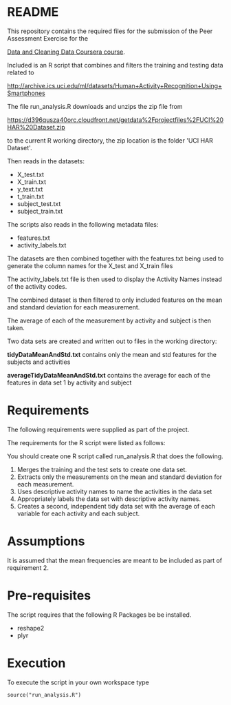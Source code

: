 README
========================================================

This repository contains the required files for the submission of the Peer Assessment Exercise for the

[Data and Cleaning Data Coursera course](https://class.coursera.org/getdata-002).

Included is an R script that combines and filters the training and testing data related to

http://archive.ics.uci.edu/ml/datasets/Human+Activity+Recognition+Using+Smartphones

The file run_analysis.R downloads and unzips the zip file from 

https://d396qusza40orc.cloudfront.net/getdata%2Fprojectfiles%2FUCI%20HAR%20Dataset.zip

to the current R working directory, the zip location is the folder 'UCI HAR Dataset'.

Then reads in the datasets:

* X_test.txt
* X_train.txt
* y_text.txt
* t_train.txt
* subject_test.txt
* subject_train.txt

The scripts also reads in the following metadata files:

* features.txt
* activity_labels.txt

The datasets are then combined together with the features.txt being used to generate the column names for the X_test and X_train files

The activity_labels.txt file is then used to display the Activity Names instead of the activity codes.

The combined dataset is then filtered to only included features on the mean and standard deviation for each measurement.

The average of each of the measurement by activity and subject is then taken.

Two data sets are created and written out to files in the working directory:

**tidyDataMeanAndStd.txt** contains only the mean and std features for the subjects and activities
	
**averageTidyDataMeanAndStd.txt** contains the average for each of the features in data set 1 by activity and subject


Requirements
========================================================

The following requirements were supplied as part of the project.

The requirements for the R script were listed as follows:

You should create one R script called run_analysis.R that does the following. 
1. Merges the training and the test sets to create one data set.
2. Extracts only the measurements on the mean and standard deviation for each measurement. 
3. Uses descriptive activity names to name the activities in the data set
4. Appropriately labels the data set with descriptive activity names. 
5. Creates a second, independent tidy data set with the average of each variable for each activity and each subject. 


Assumptions
========================================================

It is assumed that the mean frequencies are meant to be included as part of requirement 2.


Pre-requisites
========================================================

The script requires that the following R Packages be be installed. 

* reshape2
* plyr


Execution
========================================================

To execute the script in your own workspace type

    source("run_analysis.R")

